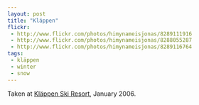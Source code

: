 ```yaml
---
layout: post
title: "Kläppen"
flickr:
 - http://www.flickr.com/photos/himynameisjonas/8289111916
 - http://www.flickr.com/photos/himynameisjonas/8288055287
 - http://www.flickr.com/photos/himynameisjonas/8289116764
tags:
 - kläppen
 - winter
 - snow
---
```


Taken at [Kläppen Ski Resort](http://www.klappen.se), January 2006.
